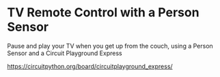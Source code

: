 # TV Remote Control with a Person Sensor

Pause and play your TV when you get up from the couch, using a Person Sensor and a Circuit Playground Express

https://circuitpython.org/board/circuitplayground_express/